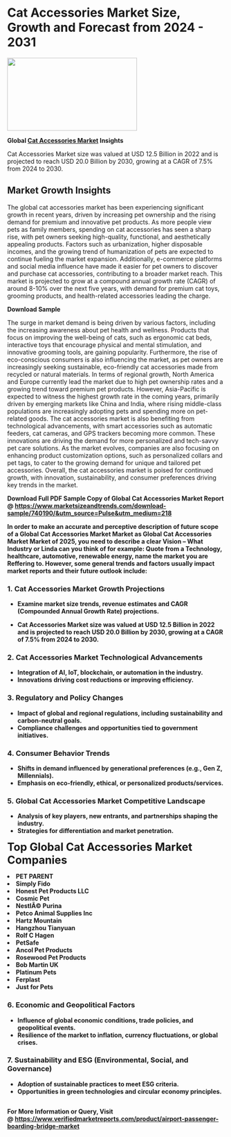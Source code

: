 <H1>Cat Accessories Market Size, Growth and Forecast from 2024 - 2031</H1><img class="aligncenter size-medium wp-image-584254" src="https://thirdeyenews.in/wp-content/uploads/2024/09/Global-Market-Research-300x168.jpeg" alt="" width="300" height="168" /><p><strong>Global&nbsp;<a href="https://www.marketsizeandtrends.com/download-sample/740190/&amp;utm_source=Pulse&amp;utm_medium=218">Cat Accessories Market</a> Insights</strong></p><p>Cat Accessories Market size was valued at USD 12.5 Billion in 2022 and is projected to reach USD 20.0 Billion by 2030, growing at a CAGR of 7.5% from 2024 to 2030.</p><p><h2>Market Growth Insights</h2> <p>The global cat accessories market has been experiencing significant growth in recent years, driven by increasing pet ownership and the rising demand for premium and innovative pet products. As more people view pets as family members, spending on cat accessories has seen a sharp rise, with pet owners seeking high-quality, functional, and aesthetically appealing products. Factors such as urbanization, higher disposable incomes, and the growing trend of humanization of pets are expected to continue fueling the market expansion. Additionally, e-commerce platforms and social media influence have made it easier for pet owners to discover and purchase cat accessories, contributing to a broader market reach. This market is projected to grow at a compound annual growth rate (CAGR) of around 8-10% over the next five years, with demand for premium cat toys, grooming products, and health-related accessories leading the charge.</p> <p><strong>Download Sample</strong></p> <p>The surge in market demand is being driven by various factors, including the increasing awareness about pet health and wellness. Products that focus on improving the well-being of cats, such as ergonomic cat beds, interactive toys that encourage physical and mental stimulation, and innovative grooming tools, are gaining popularity. Furthermore, the rise of eco-conscious consumers is also influencing the market, as pet owners are increasingly seeking sustainable, eco-friendly cat accessories made from recycled or natural materials. In terms of regional growth, North America and Europe currently lead the market due to high pet ownership rates and a growing trend toward premium pet products. However, Asia-Pacific is expected to witness the highest growth rate in the coming years, primarily driven by emerging markets like China and India, where rising middle-class populations are increasingly adopting pets and spending more on pet-related goods. The cat accessories market is also benefiting from technological advancements, with smart accessories such as automatic feeders, cat cameras, and GPS trackers becoming more common. These innovations are driving the demand for more personalized and tech-savvy pet care solutions. As the market evolves, companies are also focusing on enhancing product customization options, such as personalized collars and pet tags, to cater to the growing demand for unique and tailored pet accessories. Overall, the cat accessories market is poised for continued growth, with innovation, sustainability, and consumer preferences driving key trends in the market.</p> <p><strong></p><p><span class=""><strong>Download Full PDF Sample Copy of Global Cat Accessories Market Report</strong> @ <a href="https://www.marketsizeandtrends.com/download-sample/740190/&amp;utm_source=Pulse&amp;utm_medium=218" target="_blank">https://www.marketsizeandtrends.com/download-sample/740190/&amp;utm_source=Pulse&amp;utm_medium=218</a></span></p><p>In order to make an accurate and perceptive description of future scope of a Global&nbsp;Cat Accessories Market Market as Global&nbsp;Cat Accessories Market Market of 2025, you need to describe a clear Vision &ndash; What Industry or Linda can you think of for example: Quote from a Technology, healthcare, automotive, renewable energy, name the market you are Reffering to. However, some general trends and factors usually impact market reports and their future outlook include:</p><h3>1.&nbsp;<strong>Cat Accessories Market Growth Projections</strong></h3><ul><li>Examine market size trends, revenue estimates and CAGR (Compounded Annual Growth Rate) projections.</li><li><p>Cat Accessories Market size was valued at USD 12.5 Billion in 2022 and is projected to reach USD 20.0 Billion by 2030, growing at a CAGR of 7.5% from 2024 to 2030.</p></li></ul><h3>2.&nbsp;<strong>Cat Accessories Market Technological Advancements</strong></h3><ul><li>Integration of AI, IoT, blockchain, or automation in the industry.</li><li>Innovations driving cost reductions or improving efficiency.</li></ul><h3>3.&nbsp;<strong>Regulatory and Policy Changes</strong></h3><ul><li>Impact of global and regional regulations, including sustainability and carbon-neutral goals.</li><li>Compliance challenges and opportunities tied to government initiatives.</li></ul><h3>4.&nbsp;<strong>Consumer Behavior Trends</strong></h3><ul><li>Shifts in demand influenced by generational preferences (e.g., Gen Z, Millennials).</li><li>Emphasis on eco-friendly, ethical, or personalized products/services.</li></ul><h3>5.&nbsp;<strong>Global Cat Accessories Market Competitive Landscape</strong></h3><ul><li>Analysis of key players, new entrants, and partnerships shaping the industry.</li><li>Strategies for differentiation and market penetration.</li></ul><p data-pm-slice="1 1 []"><span style="color: inherit; font-family: inherit; font-size: 25px;">Top Global Cat Accessories Market Companies</span></p><div class="" data-test-id=""><p><li>PET PARENT</li><li> Simply Fido</li><li> Honest Pet Products LLC</li><li> Cosmic Pet</li><li> NestlÃ© Purina</li><li> Petco Animal Supplies Inc</li><li> Hartz Mountain</li><li> Hangzhou Tianyuan</li><li> Rolf C Hagen</li><li> PetSafe</li><li> Ancol Pet Products</li><li> Rosewood Pet Products</li><li> Bob Martin UK</li><li> Platinum Pets</li><li> Ferplast</li><li> Just for Pets</li></p></div><h3>6.&nbsp;<strong>Economic and Geopolitical Factors</strong></h3><ul><li>Influence of global economic conditions, trade policies, and geopolitical events.</li><li>Resilience of the market to inflation, currency fluctuations, or global crises.</li></ul><h3>7.&nbsp;<strong>Sustainability and ESG (Environmental, Social, and Governance)</strong></h3><ul><li>Adoption of sustainable practices to meet ESG criteria.</li><li>Opportunities in green technologies and circular economy principles.</li></ul><h2><strong style="font-size: 14px;">For More Information or Query, Visit @&nbsp;</strong><a style="background-color: #ffffff; font-size: 14px;" href="https://www.marketsizeandtrends.com/report/cat-accessories-market/" target="_blank">https://www.verifiedmarketreports.com/product/airport-passenger-boarding-bridge-market</a></h2>
